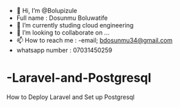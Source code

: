 - 👋 Hi, I’m @Bolupizule
- Full name : Dosunmu Boluwatife 
- 🌱 I’m currently studing cloud engineering  
- 💞️ I’m looking to collaborate on ...
- 📫 How to reach me :
-email; bdosunmu34@gmail.com
- whatsapp number : 07031450259


# -Laravel-and-Postgresql
How to Deploy Laravel and Set up Postgresql
